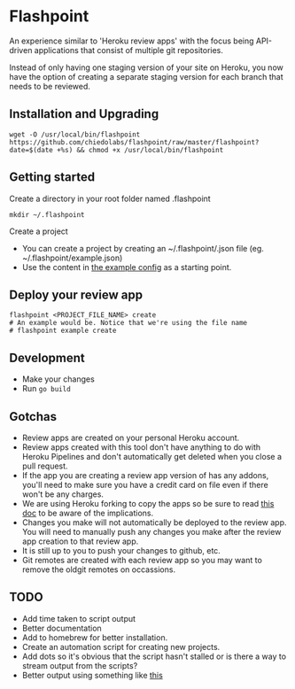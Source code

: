 # Flashpoint

An experience similar to 'Heroku review apps' with the focus being API-driven applications that consist of multiple git repositories.

Instead of only having one staging version of your site on Heroku, you now have the option of creating a separate staging version for each branch that needs to be reviewed.

## Installation and Upgrading

```
wget -O /usr/local/bin/flashpoint https://github.com/chiedolabs/flashpoint/raw/master/flashpoint?date=$(date +%s) && chmod +x /usr/local/bin/flashpoint
```

## Getting started

Create a directory in your root folder named .flashpoint

```
mkdir ~/.flashpoint
```

Create a project

- You can create a project by creating an ~/.flashpoint/<PROJECTNAME>.json file (eg. ~/.flashpoint/example.json)
- Use the content in [the example config](./example-config.json) as a starting point.

## Deploy your review app

```
flashpoint <PROJECT_FILE_NAME> create
# An example would be. Notice that we're using the file name
# flashpoint example create
```

## Development

- Make your changes
- Run `go build`

## Gotchas

- Review apps are created on your personal Heroku account.
- Review apps created with this tool don't have anything to do with Heroku Pipelines and don't automatically get deleted when you close a pull request.
- If the app you are creating a review app version of has any addons, you'll need to make sure you have a credit card on file even if there won't be any charges.
- We are using Heroku forking to copy the apps so be sure to read [this doc](https://devcenter.heroku.com/articles/fork-app) to be aware of the implications.
- Changes you make will not automatically be deployed to the review app. You will need to manually push any changes you make after the review app creation to that review app.
- It is still up to you to push your changes to github, etc.
- Git remotes are created with each review app so you may want to remove the oldgit remotes on occassions.

## TODO

- Add time taken to script output
- Better documentation
- Add to homebrew for better installation.
- Create an automation script for creating new projects.
- Add dots so it's obvious that the script hasn't stalled or is there a way to stream output from the scripts?
- Better output using something like [this](https://github.com/fatih/color)